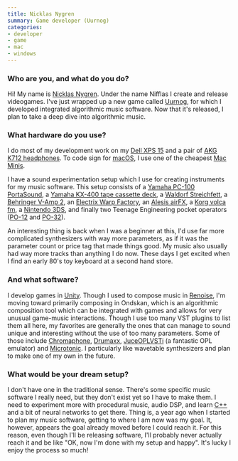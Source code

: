 ```yaml
---
title: Nicklas Nygren
summary: Game developer (Uurnog)
categories:
- developer
- game
- mac
- windows
---
```


### Who are you, and what do you do?

Hi! My name is [Nicklas Nygren](http://nifflas.ni2.se/ "Nicklas' website."). Under the name Nifflas I create and release videogames. I've just wrapped up a new game called [Uurnog][], for which I developed integrated algorithmic music software. Now that it's released, I plan to take a deep dive into algorithmic music.

### What hardware do you use?

I do most of my development work on my [Dell XPS 15][xps-15] and a pair of [AKG K712 headphones][k712-pro]. To code sign for [macOS][], I use one of the cheapest [Mac Minis][mac-mini].

I have a sound experimentation setup which I use for creating instruments for my music software. This setup consists of a [Yamaha PC-100 PortaSound][portasound-pc-100], a [Yamaha KX-400 tape cassette deck][kx-400], a [Waldorf Streichfett][streichfett], a [Behringer V-Amp 2][v-amp-2], an [Electrix Warp Factory][warp-factory], an [Alesis airFX][airfx], a [Korg volca fm][volca-fm], a [Nintendo 3DS][3ds], and finally two Teenage Engineering pocket operators ([PO-12][] and [PO-32][]).

An interesting thing is back when I was a beginner at this, I'd use far more complicated synthesizers with way more parameters, as if it was the parameter count or price tag that made things good. My music also usually had way more tracks than anything I do now. These days I get excited when I find an early 80's toy keyboard at a second hand store.

### And what software?

I develop games in [Unity][]. Though I used to compose music in [Renoise][], I'm moving toward primarily composing in Ondskan, which is an algorithmic composition tool which can be integrated with games and allows for very unusual game-music interactions. Though I use too many VST plugins to list them all here, my favorites are generally the ones that can manage to sound unique and interesting without the use of too many parameters. Some of those include [Chromaphone][], [Drumaxx][], [JuceOPLVSTi][] (a fantastic OPL emulator) and [Microtonic][]. I particularly like wavetable synthesizers and plan to make one of my own in the future.

### What would be your dream setup?

I don't have one in the traditional sense. There's some specific music software I really need, but they don't exist yet so I have to make them. I need to experiment more with procedural music, audio DSP, and learn [C++][c-plusplus] and a bit of neural networks to get there. Thing is, a year ago when I started to plan my music software, getting to where I am now was my goal. It, however, appears the goal already moved before I could reach it. For this reason, even though I'll be releasing software, I'll probably never actually reach it and be like "OK, now I'm done with my setup and happy". It's lucky I enjoy the process so much!

[3ds]: https://www.nintendo.com/3ds/ "A portable gaming console with a 3D screen."
[airfx]: http://www.livelooping.org/tools/sound-manglers/alesis-airfx-2/ "A sound mangler."
[c-plusplus]: https://en.wikipedia.org/wiki/C%2B%2B "A compiled programming language."
[chromaphone]: https://www.applied-acoustics.com/chromaphone-2/ "An acoustic object synthesiser audio plugin."
[drumaxx]: https://www.image-line.com/plugins/Synths/drumaxx/ "A drum pad audio plugin."
[juceoplvsti]: https://bsutherland.github.io/JuceOPLVSTi/#getitnow "An OPL emulator audio plugin."
[k712-pro]: https://www.akg.com/pro/p/k712pro "Over-the-ear headphones."
[kx-400]: http://www.vintagecassette.com/Yamaha/KX-400 "A cassette deck."
[mac-mini]: https://www.apple.com/mac-mini/ "A small desktop computer."
[macos]: https://en.wikipedia.org/wiki/MacOS "An operating system for Mac hardware."
[microtonic]: https://soniccharge.com/microtonic "A drum and percussion audio plugin."
[po-12]: https://www.teenageengineering.com/guides/po-12/en "A tiny programmable synthesiser."
[po-32]: https://www.teenageengineering.com/guides/po-32/en "A tiny programmable synthesiser."
[portasound-pc-100]: https://www.sonicstate.com/synth/yamaha_pc100/ "A musical keyboard."
[renoise]: https://www.renoise.com/ "A digital audio workstation."
[streichfett]: http://www.waldorf-music.info/en/streichfett-overview "A string synthesiser."
[unity]: https://unity3d.com/unity/ "A cross-platform game development tool."
[uurnog]: https://www.humblebundle.com/store/uurnog "A platformer game with algorithmic music."
[v-amp-2]: https://www.amazon.com/Behringer-V-Amp-Guitar-Amp-Modeling/dp/B000CZ0RJW "A virtual guitar amp."
[volca-fm]: https://www.korg.com/us/products/dj/volca_fm/ "A three-voice synth."
[warp-factory]: http://www.polynominal.com/Electrix-warp-factory/index.html "A rack-mounted vocoder."
[xps-15]: https://www.dell.com/en-us/shop/productdetails/xps-15-9530 "A 15.6 inch PC laptop."
